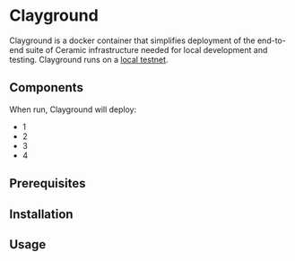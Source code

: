 # Clayground
Clayground is a docker container that simplifies deployment of the end-to-end suite of Ceramic infrastructure needed for local development and testing. Clayground runs on a [local testnet]().

## Components

When run, Clayground will deploy:

- 1
- 2
- 3
- 4

## Prerequisites

## Installation


## Usage